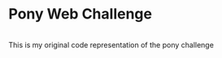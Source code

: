 # Pony Web Challenge
<br/>
This is my original code representation of the pony challenge
<br/>
<br/>
